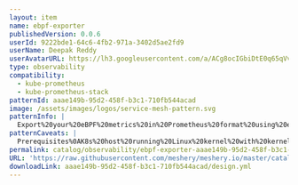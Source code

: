 ```yaml
---
layout: item
name: ebpf-exporter
publishedVersion: 0.0.6
userId: 9222bde1-64c6-4fb2-971a-3402d5ae2fd9
userName: Deepak Reddy
userAvatarURL: https://lh3.googleusercontent.com/a/ACg8ocIGbiDtE0q65qVvAUdzHw8Qky81rM0kSAknIqbgysfDCw=s96-c
type: observability
compatibility:
  - kube-prometheus
  - kube-prometheus-stack
patternId: aaae149b-95d2-458f-b3c1-710fb544acad
image: /assets/images/logos/service-mesh-pattern.svg
patternInfo: |
  Export%20your%20eBPF%20metrics%20in%20Prometheus%20format%20using%20ebpf_exporter.%0A%0AeBPF%20is%20an%20enchanment%20to%20BPF%20(Berkeley%20Packet%20Filter)%20and%20allow%20custom%20analysis%20programs%20to%20be%20executed%20on%20Linux%20tracing%20tools.%0A
patternCaveats: |
  Prerequisites%0AK8s%20host%20running%20Linux%20kernel%20with%20kernel%20sources%20%0A%0Alearn%20more%20about%20ebpf%20exporter%20from%20this%20git%20repo%20https%3A%2F%2Fgithub.com%2Fcloudflare%2Febpf_exporter
permalink: catalog/observability/ebpf-exporter-aaae149b-95d2-458f-b3c1-710fb544acad.html
URL: 'https://raw.githubusercontent.com/meshery/meshery.io/master/catalog/aaae149b-95d2-458f-b3c1-710fb544acad/0.0.6/design.yml'
downloadLink: aaae149b-95d2-458f-b3c1-710fb544acad/design.yml
---
```

